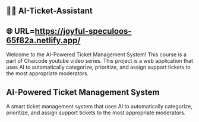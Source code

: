 🎫🤖 AI-Ticket-Assistant
-------------------------------------------
🌐 URL=https://joyful-speculoos-65f82a.netlify.app/
-------------------------------------------
Welcome to the AI-Powered Ticket Management System! This course is a part of Chaicode youtube video series. 
This project is a web application that uses AI to automatically categorize, prioritize, and assign support tickets to the most appropriate moderators.

AI-Powered Ticket Management System
------------------------------------------
A smart ticket management system that uses AI to automatically categorize, prioritize, and assign support tickets to the most appropriate moderators.


